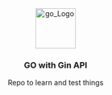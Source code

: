 <div align="center">
    <img src="https://go.dev/images/gophers/pilot-bust.svg" alt="go_Logo" height="80">
    <h3>GO with Gin API</h3>
    <p>
        Repo to learn and test things
    </p>
</div>
